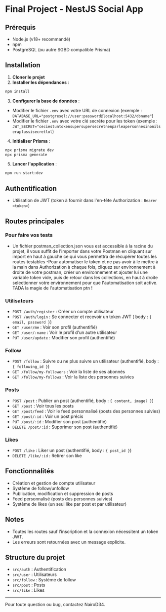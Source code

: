 
# Final Project - NestJS Social App

## Prérequis
- Node.js (v18+ recommandé)
- npm
- PostgreSQL (ou autre SGBD compatible Prisma)

## Installation
1. **Cloner le projet**
2. **Installer les dépendances** :
  ```bash
  npm install
  ```
3. **Configurer la base de données** :
  - Modifier le fichier `.env` avec votre URL de connexion (exemple : `DATABASE_URL="postgresql://user:password@localhost:5432/dbname"`)
  - Modifier le fichier `.env` avec votre clé secrète pour les token (exemple : `JWT_SECRET="ceciestuntokensupersupersecretnenparleapersonnesinonilseraplussisecretlol`)
  
4. **Initialiser Prisma** :
  ```bash
  npx prisma migrate dev
  npx prisma generate
  ```
5. **Lancer l'application** :
  ```bash
  npm run start:dev
  ```

## Authentification
- Utilisation de JWT (token à fournir dans l'en-tête Authorization : `Bearer <token>`)

## Routes principales

### Pour faire vos tests
- Un fichier postman_collection.json vous est accessible à la racine du projet, il vous suffit de l'importer dans votre Postman en cliquant sur import en haut à gauche ce qui vous permettra de récupérer toutes les routes testables 
-Pour automatiser le token et ne pas avoir à le mettre à la main dans Authorization à chaque fois, cliquez sur environnement à droite de votre postman, créer un environnement et ajouter lui une variable token vide, puis de retour dans les collections, en haut à droite selectionner votre environnement pour que l'automatisation soit active. TADA la magie de l'automatisation ptn !

### Utilisateurs
- `POST /auth/register` : Créer un compte utilisateur
- `POST /auth/login` : Se connecter et recevoir un token JWT ( body : `{ email, password }`)
- `GET /user/me` : Voir son profil (authentifié)
- `GET /user/:name` : Voir le profil d'un autre utilisateur
- `PUT /user/update` : Modifier son profil (authentifié)

### Follow
- `POST /follow` : Suivre ou ne plus suivre un utilisateur (authentifié, body : `{ following_id }`)
- `GET /follow/my-followers` : Voir la liste de ses abonnés
- `GET /follow/my-follows` : Voir la liste des personnes suivies

### Posts
- `POST /post` : Publier un post (authentifié, body : `{ content, image? }`)
- `GET /post` : Voir tous les posts
- `GET /post/feed` : Voir le feed personnalisé (posts des personnes suivies)
- `GET /post/:id` : Voir un post précis
- `PUT /post/:id` : Modifier son post (authentifié)
- `DELETE /post/:id` : Supprimer son post (authentifié)

### Likes
- `POST /like` : Liker un post (authentifié, body : `{ post_id }`)
- `DELETE /like/:id` : Retirer son like

## Fonctionnalités
- Création et gestion de compte utilisateur
- Système de follow/unfollow
- Publication, modification et suppression de posts
- Feed personnalisé (posts des personnes suivies)
- Système de likes (un seul like par post et par utilisateur)

## Notes
- Toutes les routes sauf l'inscription et la connexion nécessitent un token JWT.
- Les erreurs sont retournées avec un message explicite.

## Structure du projet
- `src/auth` : Authentification
- `src/user` : Utilisateurs
- `src/follow` : Système de follow
- `src/post` : Posts
- `src/like` : Likes

---
Pour toute question ou bug, contactez NairoD34.
